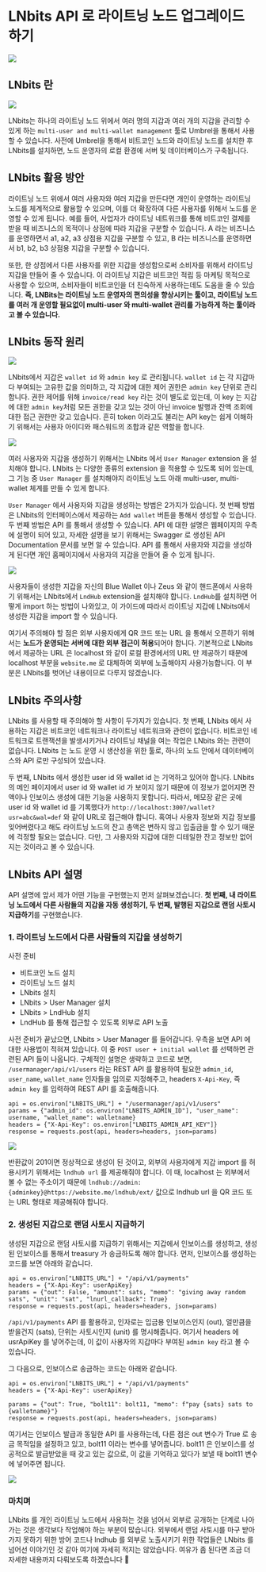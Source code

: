 # LNbits API 로 라이트닝 노드 업그레이드 하기
![](https://i.imgur.com/8FsUL94.png)

## LNbits 란

![](https://i.imgur.com/vGyMSe0.png)


LNbits는 하나의 라이트닝 노드 위에서 여러 명의 지갑과 여러 개의 지갑을 관리할 수 있게 하는 `multi-user and multi-wallet management` 툴로 Umbrel을 통해서 사용할 수 있습니다. 사전에 Umbrel을 통해서 비트코인 노드와 라이트닝 노드를 설치한 후 LNbits를 설치하면, 노드 운영자의 로컬 환경에 서버 및 데이터베이스가 구축됩니다.

## LNbits 활용 방안
라이트닝 노드 위에서 여러 사용자와 여러 지갑을 만든다면 개인이 운영하는 라이트닝 노드를 체계적으로 활용할 수 있으며, 이를 더 확장하여 다른 사용자를 위해서 노드를 운영할 수 있게 됩니다. 예를 들어, 사업자가 라이트닝 네트워크를 통해 비트코인 결제를 받을 때 비즈니스의 목적이나 상점에 따라 지갑을 구분할 수 있습니다. A 라는 비즈니스를 운영하면서 a1, a2, a3 상점용 지갑을 구분할 수 있고, B 라는 비즈니스를 운영하면서 b1, b2, b3 상점용 지갑을 구분할 수 있습니다.

또한, 한 상점에서 다른 사용자를 위한 지갑을 생성함으로써 소비자를 위해서 라이트닝 지갑을 만들어 줄 수 있습니다. 이 라이트닝 지갑은 비트코인 적립 등 마케팅 목적으로 사용할 수 있으며, 소비자들이 비트코인을 더 친숙하게 사용하는데도 도움을 줄 수 있습니다. **즉, LNBits는 라이트닝 노드 운영자의 편의성을 향상시키는 툴이고, 라이트닝 노드를 여러 개 운영할 필요없이 multi-user 와 multi-wallet 관리를 가능하게 하는 툴이라고 볼 수 있습니다.**

## LNbits 동작 원리
![](https://i.imgur.com/OCDPe6P.png)

LNbits에서 지갑은 `wallet id` 와 `admin key` 로 관리됩니다. `wallet id` 는 각 지갑마다 부여되는 고유한 값을 의미하고, 각 지갑에 대한 제어 권한은 `admin key` 단위로 관리합니다. 권한 제어를 위해 `invoice/read key` 라는 것이 별도로 있는데, 이 key 는 지갑에 대한 `admin key`처럼 모든 권한을 갖고 있는 것이 아닌 invoice 발행과 잔액 조회에 대한 접근 권한만 갖고 있습니다. 흔히 token 이라고도 불리는 API key는 쉽게 이해하기 위해서는 사용자 아이디와 패스워드의 조합과 같은 역할을 합니다.

![](https://i.imgur.com/SP2QzIK.png)

여러 사용자와 지갑을 생성하기 위해서는 LNbits 에서 `User Manager` extension 을 설치해야 합니다. LNbits 는 다양한 종류의 extension 을 적용할 수 있도록 되어 있는데, 그 기능 중 `User Manager` 를 설치해야지 라이트닝 노드 아래 multi-user, multi-wallet 체계를 만들 수 있게 합니다.

`User Manager` 에서 사용자와 지갑을 생성하는 방법은 2가지가 있습니다. 첫 번째 방법은 LNbits의 인터페이스에서 제공하는 `Add wallet` 버튼을 통해서 생성할 수 있습니다. 두 번째 방법은 API 를 통해서 생성할 수 있습니다. API 에 대한 설명은 웹페이지의 우측에 설명이 되어 있고, 자세한 설명을 보기 위해서는 Swagger 로 생성된 API Documentation 문서를 보면 알 수 있습니다. API 를 통해서 사용자와 지갑을 생성하게 된다면 개인 홈페이지에서 사용자의 지갑을 만들어 줄 수 있게 됩니다. 

![](https://i.imgur.com/tVMIzFy.png)

사용자들이 생성한 지갑을 자신의 Blue Wallet 이나 Zeus 와 같이 핸드폰에서 사용하기 위해서는 LNbits에서 `LndHub` extension을 설치해야 합니다. `LndHub`를 설치하면 어떻게 import 하는 방법이 나와있고, 이 가이드에 따라서 라이트닝 지갑에 LNbits에서 생성한 지갑을 import 할 수 있습니다. 

여기서 주의해야 할 점은 외부 사용자에게 QR 코드 또는 URL 을 통해서 오픈하기 위해서는 **노드가 운영되는 서버에 대한 외부 접근이 허용**되어야 합니다. 기본적으로 LNbits 에서 제공하는 URL 은 localhost 와 같이 로컬 환경에서의 URL 만 제공하기 때문에 localhost 부분을 `website.me` 로 대체하여 외부에 노출해야지 사용가능합니다. 이 부분은 LNbits를 벗어난 내용이므로 다루지 않겠습니다. 

## LNbits 주의사항
LNbits 를 사용할 때 주의해야 할 사항이 두가지가 있습니다. 첫 번째, LNbits 에서 사용하는 지갑은 비트코인 네트워크나 라이트닝 네트워크와 관련이 없습니다. 비트코인 네트워크로 트랜잭션을 발생시키거나 라이트닝 채널을 여는 작업은 LNbits 와는 관련이 없습니다. LNbits 는 노드 운영 시 생산성을 위한 툴로, 하나의 노드 안에서 데이터베이스와 API 로만 구성되어 있습니다. 

두 번째, LNbits 에서 생성한 user id 와 wallet id 는 기억하고 있어야 합니다. LNbits 의 메인 페이지에서 user id 와 wallet id 가 보이지 않기 때문에 이 정보가 없어지면 잔액이나 인보이스 생성에 대한 기능을 사용하지 못합니다. 따라서, 메모장 같은 곳에 user id 와 wallet id 를 기록했다가 `http://localhost:3007/wallet?usr=abc&wal=def` 와 같이 URL로 접근해야 합니다. 혹여나 사용자 정보와 지갑 정보를 잊어버렸다고 해도 라이트닝 노드의 잔고 총액은 변하지 않고 입출금을 할 수 있기 때문에 걱정할 필요는 없습니다. 다만, 그 사용자와 지갑에 대한 디테일한 잔고 정보만 없어지는 것이라고 볼 수 있습니다. 

## LNbits API 설명

API 설명에 앞서 제가 어떤 기능을 구현했는지 먼저 살펴보겠습니다. **첫 번째, 내 라이트닝 노드에서 다른 사람들의 지갑을 자동 생성하기, 두 번째, 발행된 지갑으로 랜덤 사토시 지급하기**를 구현했습니다. 

### 1. 라이트닝 노드에서 다른 사람들의 지갑을 생성하기
사전 준비
- 비트코인 노드 설치
- 라이트닝 노드 설치
- LNbits 설치
- LNbits > User Manager 설치
- LNbits > LndHub 설치
- LndHub 를 통해 접근할 수 있도록 외부로 API 노출

사전 준비가 끝났으면, LNbits > User Manager 를 들어갑니다. 우측을 보면 API 에 대한 사용법이 적혀져 있습니다. 이 중 `POST user + initial wallet` 를 선택하면 관련된 API 들이 나옵니다. 구체적인 설명은 생략하고 코드로 보면, `/usermanager/api/v1/users` 라는 REST API 를 활용하여 필요한 `admin_id`, `user_name`, `wallet_name` 인자들을 임의로 지정해주고, headers `X-Api-Key`, 즉 `admin key` 를 입력하여 REST API 를 호출해줍니다.


```python=
api = os.environ["LNBITS_URL"] + "/usermanager/api/v1/users"
params = {"admin_id": os.environ["LNBITS_ADMIN_ID"], "user_name": username, "wallet_name": walletname}
headers = {"X-Api-Key": os.environ["LNBITS_ADMIN_API_KEY"]}
response = requests.post(api, headers=headers, json=params)
```
![](https://i.imgur.com/7kzB0mB.png)

반환값이 201이면 정상적으로 생성이 된 것이고, 외부의 사용자에게 지갑 import 를 허용시키기 위해서는 `lndhub url` 를 제공해줘야 합니다. 이 때, localhost 는 외부에서 볼 수 없는 주소이기 때문에 `lndhub://admin:{adminkey}@https://website.me/lndhub/ext/` 값으로 lndhub url 을 QR 코드 또는 URL 형태로 제공해줘야 합니다. 

### 2. 생성된 지갑으로 랜덤 사토시 지급하기

생성된 지갑으로 랜덤 사토시를 지급하기 위해서는 지갑에서 인보이스를 생성하고, 생성된 인보이스를 통해서 treasury 가 송금하도록 해야 합니다. 먼저, 인보이스를 생성하는 코드를 보면 아래와 같습니다.

```python=
api = os.environ["LNBITS_URL"] + "/api/v1/payments"
headers = {"X-Api-Key": userApiKey}
params = {"out": False, "amount": sats, "memo": "giving away random sats", "unit": "sat", "lnurl_callback": True}
response = requests.post(api, headers=headers, json=params)
```

`/api/v1/payments` API 를 활용하고, 인자로는 입금용 인보이스인지 (out), 얼만큼을 받을건지 (sats), 단위는 사토시인지 (unit) 를 명시해줍니다. 여기서 headers 에 usrApiKey 를 넣어주는데, 이 값이 사용자의 지갑마다 부여된 `admin key` 라고 볼 수 있습니다. 

그 다음으로, 인보이스로 송금하는 코드는 아래와 같습니다. 
```python=
api = os.environ["LNBITS_URL"] + "/api/v1/payments"
headers = {"X-Api-Key": userApiKey}

params = {"out": True, "bolt11": bolt11, "memo": f"pay {sats} sats to {walletname}"}
response = requests.post(api, headers=headers, json=params)
```

여기서는 인보이스 발급과 동일한 API 를 사용하는데, 다른 점은 out 변수가 True 로 송금 목적임을 설정하고 있고, bolt11 이라는 변수를 넣어줍니다. bolt11 은 인보이스를 성공적으로 발급받았을 때 갖고 있는 값으로, 이 값을 기억하고 있다가 보낼 때 bolt11 변수에 넣어주면 됩니다. 

![](https://i.imgur.com/wzV12VM.png)


### 마치며

LNbits 를 개인 라이트닝 노드에서 사용하는 것을 넘어서 외부로 공개하는 단계로 나아가는 것은 생각보다 작업해야 하는 부분이 많습니다. 외부에서 랜덤 사토시를 마구 받아가지 못하기 위한 방어 코드나 lndhub 를 외부로 노출시키기 위한 작업들은 LNbits 를 넘어선 이야기인 것 같아 여기에 자세히 적지는 않았습니다. 여유가 좀 된다면 조금 더 자세한 내용까지 다뤄보도록 하겠습니다 :rocket: 
